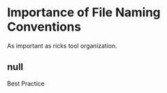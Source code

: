 # Importance of File Naming Conventions

As important as ricks tool organization. 

## null

Best Practice

